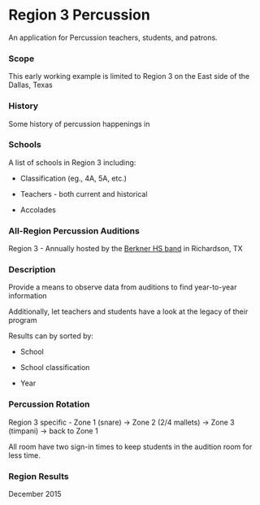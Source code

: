 # Region 3 Percussion

An application for Percussion teachers, students, and patrons.


### Scope

This early working example is limited to Region 3 on the East side of the Dallas, Texas


### History

Some history of percussion happenings in


### Schools

A list of schools in Region 3 including:

* Classification (eg., 4A, 5A, etc.)

* Teachers - both current and historical

* Accolades


### All-Region Percussion Auditions

Region 3 - Annually hosted by the [Berkner HS band](http://berknerband.com/home/) in Richardson, TX


### Description

Provide a means to observe data from auditions to find year-to-year information

Additionally, let teachers and students have a look at the legacy of their program

Results can by sorted by:

* School

* School classification

* Year


### Percussion Rotation

Region 3 specific - Zone 1 (snare) → Zone 2 (2/4 mallets) → Zone 3 (timpani) → back to Zone 1

All room have two sign-in times to keep students in the audition room for less time.


### Region Results

December 2015

